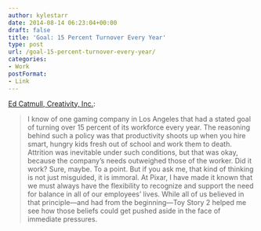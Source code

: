 ```yaml
---
author: kylestarr
date: 2014-08-14 06:23:04+00:00
draft: false
title: 'Goal: 15 Percent Turnover Every Year'
type: post
url: /goal-15-percent-turnover-every-year/
categories:
- Work
postFormat:
- Link
---
```


[Ed Catmull, Creativity, Inc.](https://itunes.apple.com/WebObjects/MZStore.woa/wa/viewBook?id=733503589):


<blockquote>I know of one gaming company in Los Angeles that had a stated goal of turning over 15 percent of its workforce every year. The reasoning behind such a policy was that productivity shoots up when you hire smart, hungry kids fresh out of school and work them to death. Attrition was inevitable under such conditions, but that was okay, because the company’s needs outweighed those of the worker. Did it work? Sure, maybe. To a point. But if you ask me, that kind of thinking is not just misguided, it is immoral. At Pixar, I have made it known that we must always have the flexibility to recognize and support the need for balance in all of our employees’ lives. While all of us believed in that principle—and had from the beginning—Toy Story 2 helped me see how those beliefs could get pushed aside in the face of immediate pressures.</blockquote>

